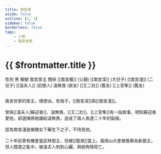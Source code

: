 ```yaml
---
title: 南宮遠
aside: false
outline: [2, 3]
sidebar: false
borderless: false
tags:
    - 人物
    - 南宮世家
---
```


# {{ $frontmatter.title }}

<ChTabs position="bottom">
	<ChTab title="南宮遠">
		<Ch src='/images/characters/special101/normal.png' position='right'/>
		<ChName nameZh='南宮遠' nameEn='Nan Gong Yuan' position='right' />
		<ChTable>
			<ChTr>
				<ChTd isTitle=true>
					性別
				</ChTd>
				<ChTd>
					男
				</ChTd>
			</ChTr>
			<ChTr>
				<ChTd isTitle=true>
					稱號
				</ChTd>
				<ChTd>
					南宮家主
				</ChTd>
			</ChTr>
			<ChTr>
				<ChTd isTitle=true position='center'>
					關係
				</ChTd>
			</ChTr>
			<ChTr>
				<ChTd position='center'>
					[[南宮橫]] (父親)
				</ChTd>
			</ChTr>
			<ChTr>
				<ChTd position='center'>
					[[南宮深]] (大兒子)
				</ChTd>
			</ChTr>
			<ChTr>
				<ChTd position='center'>
					[[南宮淺]] (二兒子)
				</ChTd>
			</ChTr>
			<ChTr>
				<ChTd position='center'>
					[[溫夫人]] (前戀人)
				</ChTd>
			</ChTr>
			<ChTr>
				<ChTd position='center'>
					溫無畏 (故友)
				</ChTd>
			</ChTr>
			<ChTr>
				<ChTd position='center'>
					[[王二壯]] (舊友)
				</ChTd>
			</ChTr>
			<ChTr>
				<ChTd position='center'>
					[[上官隼]] (舊友)
				</ChTd>
			</ChTr>
		</ChTable>
	</ChTab>
</ChTabs>
<br><br>

南宮世家的家主，理想派。有兩子，[[南宮深]]與[[南宮淺]]。
<br><br>
曾與[[溫夫人|蘇迎香]]、溫無畏、[[王二壯]]、[[上官隼]]有一段故事，明知蘇迎香愛他，卻選擇將她讓給溫無畏，造成了兩人長達二十年的裂痕。
<br><br>
認為南宮淺是被醜女下藥生下之子，不待見他。
<br><br>
二十年前曾有機會當武林盟主，但被[[龍淵]]當上。風雨山大會被推舉為新盟主，但人間道之亂中，被溫夫人刺到心臟，與她殉情死亡。
